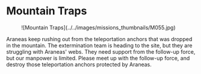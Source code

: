 # Mountain Traps

<figure markdown>
  ![Mountain Traps](../../images/missions_thumbnails/M055.jpg)
</figure>

Araneas keep rushing out from the teleportation anchors that was dropped in the mountain. The extermination team is heading to the site, but they are struggling with Araneas' webs. They need support from the follow-up force, but our manpower is limited. Please meet up with the follow-up force, and destroy those teleportation anchors protected by Araneas.
